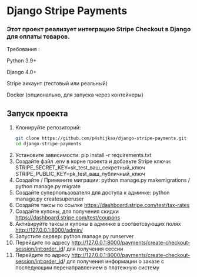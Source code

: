 # Django Stripe Payments

### **Этот проект реализует интеграцию Stripe Checkout в Django для оплаты товаров.**

Требования :

Python 3.9+

Django 4.0+

Stripe аккаунт (тестовый или реальный)

Docker (опционально, для запуска через контейнеры)



## Запуск проекта

1. Клонируйте репозиторий:
   ```bash
   git clone https://github.com/p4shijkaa/django-stripe-payments.git
   cd django-stripe-payments
2. Установите зависимости:
   pip install -r requirements.txt
3. Создайте файл .env в корне проекта и добавьте Stripe ключи:
   STRIPE_SECRET_KEY=sk_test_ваш_секретный_ключ
   STRIPE_PUBLIC_KEY=pk_test_ваш_публичный_ключ
4. Создайте / Примените миграции:
   python manage.py makemigrations / python manage.py migrate
5. Создайте суперпользователя для доступа к админке:
   python manage.py createsuperuser
6. Создайте таксы по ссылке https://dashboard.stripe.com/test/tax-rates
7. Создайте купоны, для получения скидки https://dashboard.stripe.com/test/coupons
8. Активируйте таксы и купоны в админке в соответсвующих полях http://127.0.0.1:8000/admin/
9. Запустите сервер:
   python manage.py runserver
10. Перейдите по адресу http://127.0.0.1:8000/payments/create-checkout-session/<int:order_id>/ для получения сессии 
11. Перейдите по адресу http://127.0.0.1:8000/payments/create-checkout-session/<int:order_id>/ для получения информации о заказе с последующим перенаправлением в платежную систему
